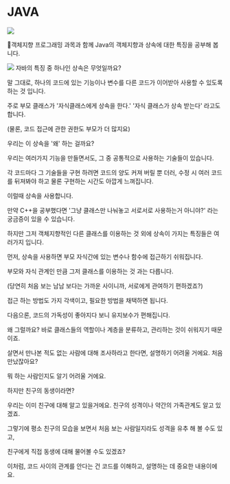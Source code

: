 # JAVA

<img src="https://img.shields.io/badge/java-007396?style=for-the-badge&logo=java&logoColor=white">

🔹객체지향 프로그래밍 과목과 함께 Java의 객체지향과 상속에 대한 특징을 공부해 봅니다.

<img src="https://img.shields.io/badge/java-007396?style=for-the-badge&logo=java&logoColor=white"> 자바의 특징 중 하나인 상속은 무엇일까요?

말 그대로, 하나의 코드에 있는 기능이나 변수를 다른 코드가 이어받아 사용할 수 있도록 하는 것 입니다.

주로 부모 클래스가 '자식클래스에게 상속을 한다.' '자식 클래스가 상속 받는다' 라고도 합니다.

(물론, 코드 접근에 관한 권한도 부모가 더 많지요)



우리는 이 상속을 '왜' 하는 걸까요?

우리는 여러가지 기능을 만들면서도, 그 중 공통적으로 사용하는 기술들이 있습니다.

각 코드마다 그 기술들을 구현 하려면 코드의 양도 커져 버릴 뿐 더러, 수정 시 여러 코드를 뒤져봐야 하고
물론 구현하는 시간도 아깝게 느껴집니다.

이럴때 상속을 사용합니다. 



만약 C++을 공부했다면 '그냥 클래스만 나눠놓고 서로서로 사용하는거 아니야?' 라는 궁금증이 있을 수 있습니다.

하지만 그저 객체지향적인 다른 클래스를 이용하는 것 외에 상속이 가지는 특징들은 여러가지 입니다.



먼저, 상속을 사용하면 부모 자식간에 있는 변수나 함수에 접근하기 쉬워집니다.

부모와 자식 관계인 만큼 그저 클래스를 이용하는 것 과는 다릅니다.

(당연히 처음 보는 남남 보다는 가까운 사이니까, 서로에게 관여하기 편하겠죠?)

접근 하는 방법도 가지 각색이고, 필요한 방법을 채택하면 됩니다.



다음으론, 코드의 가독성이 좋아지다 보니 유지보수가 편해집니다.

왜 그럴까요? 바로 클래스들의 역할이나 계층을 분류하고, 관리하는 것이 쉬워지기 때문이죠.

살면서 만나본 적도 없는 사람에 대해 조사하라고 한다면, 설명하기 어려울 거에요. 처음 만났잖아요?

뭐 하는 사람인지도 알기 어려울 거에요.

하지만 친구의 동생이라면?

우리는 이미 친구에 대해 알고 있을거에요. 친구의 성격이나 약간의 가족관계도 알고 있겠죠.

그렇기에 평소 친구의 모습을 보면서 처음 보는 사람일지라도 성격을 유추 해 볼 수도 있고,

친구에게 직접 동생에 대해 물어볼 수도 있겠죠?

이처럼, 코드 사이의 관계를 안다는 건 코드를 이해하고, 설명하는 데 중요한 내용이에요.


